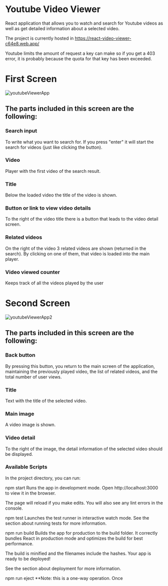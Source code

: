 # Youtube Video Viewer

React application that allows you to watch and search for Youtube videos as well as get detailed information about a selected video.

The project is currently hosted in https://react-video-viewer-c64e8.web.app/

Youtube limits the amount of request a key can make so if you get a 403 error, it is probably because the quota for that key has been exceeded.

# First Screen
![youtubeViewerApp](https://user-images.githubusercontent.com/59084107/215021204-b61d615f-c587-4fd6-81f6-7c8c872a4947.png)


## The parts included in this screen are the following:

### Search input
To write what you want to search for. If you press "enter" it will start the search for videos (just like clicking the button).

### Video
Player with the first video of the search result.

### Title
Below the loaded video the title of the video is shown.

### Button or link to view video details
To the right of the video title there is a button that leads to the video detail screen.

### Related videos
On the right of the video 3 related videos are shown (returned in the search). By clicking on one of them, that video is loaded into the main player.

### Video viewed counter
Keeps track of all the videos played by the user

# Second Screen
![youtubeViewerApp2](https://user-images.githubusercontent.com/59084107/215021216-1d59516e-b41b-420d-9266-e0b030eca4f5.png)

## The parts included in this screen are the following:

### Back button
By pressing this button, you return to the main screen of the application, maintaining
the previously played video, the list of related videos, and the total number of
user views.

### Title
Text with the title of the selected video.

### Main image
A video image is shown.

### Video detail
To the right of the image, the detail information of the selected video should be displayed.

### Available Scripts
In the project directory, you can run:

npm start
Runs the app in development mode.
Open http://localhost:3000 to view it in the browser.

The page will reload if you make edits.
You will also see any lint errors in the console.

npm test
Launches the test runner in interactive watch mode.
See the section about running tests for more information.

npm run build
Builds the app for production to the build folder.
It correctly bundles React in production mode and optimizes the build for best performance.

The build is minified and the filenames include the hashes.
Your app is ready to be deployed!

See the section about deployment for more information.

npm run eject
**Note: this is a one-way operation. Once
